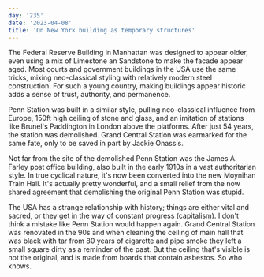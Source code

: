 ```yaml
---
day: '235'
date: '2023-04-08'
title: 'On New York building as temporary structures'
---
```


The Federal Reserve Building in Manhattan was designed to appear older, even using a mix of Limestone an Sandstone to make the facade appear aged. Most courts and government buildings in the USA use the same tricks, mixing neo-classical styling with relatively modern steel construction. For such a young country, making buildings appear historic adds a sense of trust, authority, and permanence.

Penn Station was built in a similar style, pulling neo-classical influence from Europe, 150ft high ceiling of stone and glass, and an imitation of stations like Brunel's Paddington in London above the platforms. After just 54 years, the station was demolished. Grand Central Station was earmarked for the same fate, only to be saved in part by Jackie Onassis.

Not far from the site of the demolished Penn Station was the James A. Farley post office building, also built in the early 1910s in a vast authoritarian style. In true cyclical nature, it's now been converted into the new Moynihan Train Hall. It's actually pretty wonderful, and a small relief from the now shared agreement that demolishing the original Penn Station was stupid.

The USA has a strange relationship with history; things are either vital and sacred, or they get in the way of constant progress (capitalism). I don't think a mistake like Penn Station would happen again. Grand Central Station was renovated in the 90s and when cleaning the ceiling of main hall that was black with tar from 80 years of cigarette and pipe smoke they left a small square dirty as a reminder of the past. But the ceiling that's visible is not the original, and is made from boards that contain asbestos. So who knows.
